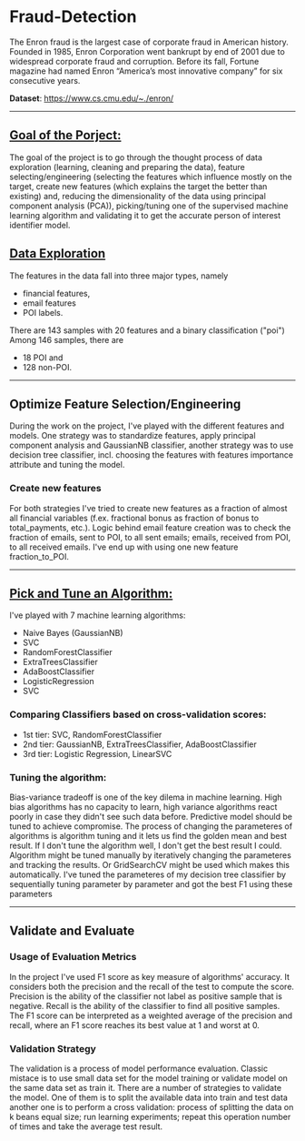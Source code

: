 # Fraud-Detection
The Enron fraud is the largest case of corporate fraud in American history. Founded in 1985, Enron Corporation went bankrupt by end of 2001 due to widespread corporate fraud and corruption. Before its fall, Fortune magazine had named Enron “America’s most innovative company” for six consecutive years.

**Dataset**: <a href="https://www.cs.cmu.edu/~./enron/"> https://www.cs.cmu.edu/~./enron/ </a> 
<hr></hr>

## <u> Goal of the Porject: </u>
The goal of the project is to go through the thought process of data exploration (learning, cleaning and preparing the data), 
feature selecting/engineering (selecting the features which influence mostly on the target, 
create new features (which explains the target the better than existing) and, 
reducing the dimensionality of the data using principal component analysis (PCA)), 
picking/tuning one of the supervised machine learning algorithm and validating it to get the accurate person of interest identifier model.

## <u> Data Exploration </u>
The features in the data fall into three major types, namely 
- financial features, 
- email features 
- POI labels.

There are 143 samples with 20 features and a binary classification ("poi")
Among 146 samples, there are
- 18 POI and 
- 128 non-POI.

<hr> </hr>

## Optimize Feature Selection/Engineering
During the work on the project, I've played with the different features and models. One strategy was to standardize features, 
apply principal component analysis and GaussianNB classifier, another strategy was to use decision tree classifier, incl. choosing the 
features with features importance attribute and tuning the model.
### Create new features
For both strategies I've tried to create new features as a fraction of almost all financial variables (f.ex. fractional bonus 
as fraction of bonus to total_payments, etc.). Logic behind email feature creation was to check the fraction of emails, sent to POI, 
to all sent emails; emails, received from POI, to all received emails.
I've end up with using one new feature fraction_to_POI.
<hr> </hr>

## <u> Pick and Tune an Algorithm: </u>
I've played with 7 machine learning algorithms:
- Naive Bayes (GaussianNB)
- SVC
- RandomForestClassifier
- ExtraTreesClassifier
- AdaBoostClassifier
- LogisticRegression
- SVC

### Comparing Classifiers based on cross-validation scores:
- 1st tier: SVC, RandomForestClassifier
- 2nd tier: GaussianNB, ExtraTreesClassifier, AdaBoostClassifier
- 3rd tier: Logistic Regression, LinearSVC

### Tuning the algorithm:
Bias-variance tradeoff is one of the key dilema in machine learning. High bias algorithms has no capacity to learn, high variance algorithms 
react poorly in case they didn't see such data before. Predictive model should be tuned to achieve compromise. The process of changing the parameteres of algorithms is 
algorithm tuning and it lets us find the golden mean and best result. If I don't tune the algorithm well, I don't get the best result I could.
Algorithm might be tuned manually by iteratively changing the parameteres and tracking the results. Or GridSearchCV might be used which makes this automatically.
I've tuned the parameteres of my decision tree classifier by sequentially tuning parameter by parameter and got the best F1 using these parameters
<hr> </hr>

## Validate and Evaluate
### Usage of Evaluation Metrics
In the project I've used F1 score as key measure of algorithms' accuracy. It considers both the precision and the recall of the test to compute the score.
Precision is the ability of the classifier not label as positive sample that is negative.
Recall is the ability of the classifier to find all positive samples.
The F1 score can be interpreted as a weighted average of the precision and recall, where an F1 score reaches its best value at 1 and worst at 0.

### Validation Strategy
The validation is a process of model performance evaluation. Classic mistace is to use small data set for the model training or validate model on the same data set as train it.
There are a number of strategies to validate the model. One of them is to split the available data into train and test data another one is to perform a cross validation: process of splitting the data on k beans equal size; run learning experiments; repeat this operation number of times and take the average test result.


